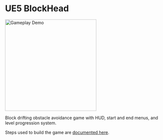 # UE5 BlockHead

<img src="blockhead.gif" alt="Gameplay Demo" width="300">

Block drifting obstacle avoidance game with HUD, start and end menus, and level progression system.

Steps used to build the game are [documented here](https://www.notion.so/stung-eye/Unreal-Engine-5-BlockHead-6c634cea38554d9782423bda89b16682).
